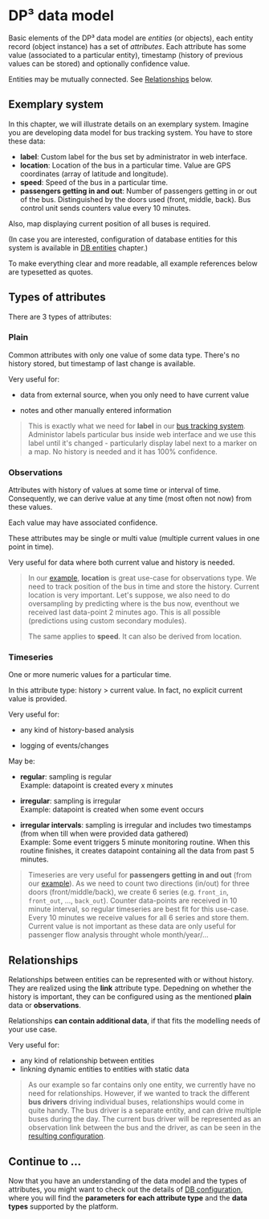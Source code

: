 # DP³ data model

Basic elements of the DP³ data model are *entities* (or objects), each entity
record (object instance) has a set of *attributes*.
Each attribute has some value (associated to a particular entity),
timestamp (history of previous values can be stored)
and optionally confidence value.

Entities may be mutually connected. See [Relationships](#relationships) below.

## Exemplary system

In this chapter, we will illustrate details on an exemplary system. Imagine you
are developing data model for bus tracking system. You have to store these data:

- **label**: Custom label for the bus set by administrator in web interface.
- **location**: Location of the bus in a particular time. Value are GPS
  coordinates (array of latitude and longitude).
- **speed**: Speed of the bus in a particular time.
- **passengers getting in and out**: Number of passengers getting in or out of
  the bus. Distinguished by the doors used (front, middle, back). Bus control
  unit sends counters value every 10 minutes.

Also, map displaying current position of all buses is required.

(In case you are interested, configuration of database entities for this system
is available in [DB entities](../configuration/db_entities/) chapter.)

To make everything clear and more readable, all example references below are
typesetted as quotes.

## Types of attributes

There are 3 types of attributes:

### Plain

Common attributes with only one value of some data type.
There's no history stored, but timestamp of last change is available.

Very useful for:

- data from external source, when you only need to have current value

- notes and other manually entered information

> This is exactly what we need for **label** in our [bus tracking system](#exemplary-system).
> Administor labels particular bus inside web interface and we use this label
> until it's changed - particularly display label next to a marker on a map.
> No history is needed and it has 100% confidence.

### Observations

Attributes with history of values at some time or interval of time.
Consequently, we can derive value at any time (most often not now) from these values.

Each value may have associated confidence.

These attributes may be single or multi value (multiple current values in one point in time).

Very useful for data where both current value and history is needed.

> In our [example](#exemplary-system), **location** is great use-case for observations type.
> We need to track position of the bus in time and store the history. Current
> location is very important. Let's suppose, we also need to do oversampling by
> predicting where is the bus now, eventhout we received last data-point 2 minutes
> ago. This is all possible (predictions using custom secondary modules).
>
> The same applies to **speed**. It can also be derived from location.

### Timeseries

One or more numeric values for a particular time.

In this attribute type: history > current value.
In fact, no explicit current value is provided.

Very useful for:

- any kind of history-based analysis

- logging of events/changes

May be:

- **regular**: sampling is regular  
  Example: datapoint is created every x minutes

- **irregular**: sampling is irregular  
  Example: datapoint is created when some event occurs

- **irregular intervals**: sampling is irregular and includes two timestamps (from when till when were provided data gathered)  
  Example: Some event triggers 5 minute monitoring routine. When this routine finishes, it creates datapoint containing all the data from past 5 minutes.

> Timeseries are very useful for **passengers getting in and out** (from our [example](#exemplary-system)).
> As we need to count two directions (in/out) for three doors (front/middle/back),
> we create 6 series (e.g. `front_in`, `front_out`, ..., `back_out`).
> Counter data-points are received in 10 minute interval, so regular timeseries
> are best fit for this use-case.
> Every 10 minutes we receive values for all 6 series and store them.
> Current value is not important as these data are only useful for passenger
> flow analysis throught whole month/year/...

## Relationships

Relationships between entities can be represented with or without history.
They are realized using the **link** attribute type.
Depedning on whether the history is important, they can be configured using as the mentioned
**plain** data or **observations**.

Relationships **can contain additional data**, if that fits the modelling needs of your use case. 

Very useful for:

- any kind of relationship between entities
- linkning dynamic entities to entities with static data

> As our example so far contains only one entity, we currently have no need for relationships.
> However, if we wanted to track the different **bus drivers** driving individual buses, 
> relationships would come in quite handy. 
> The bus driver is a separate entity, and can drive multiple buses during the day.
> The current bus driver will be represented as an observation link between the bus and the driver,
> as can be seen in the [resulting configuration](../configuration/db_entities/).

[//]: # (TODO more info?)

## Continue to ...

Now that you have an understanding of the data model and the types of attributes,
you might want to check out the details of [DB configuration](../configuration/db_entities/),
where you will find the **parameters for each attribute type**
and the **data types** supported by the platform.

